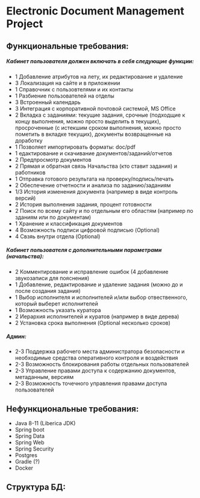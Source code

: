 # Electronic Document Management Project

## Функциональные требования:
##### Кабинет пользователя должен включать в себя следующие функции:
* 1 Добавление атрибутов на лету, их редактирование и удаление
* 3 Локализация на сайте и в приложении
* 1 Справочник с пользовтелями и их контакты
* 1 Разбиение пользователей на отделы
* 3 Встроенный календарь
* 3 Интеграция с корпоративной почтовой системой, MS Office
* 2 Вкладка с заданиями: текущие задания, срочные (подходщие к концу выполнения, можно просто выделить в текущих),
 просроченные (с истекшим сроком выполнения, можно просто пометить в вкладке текущих), документы возвращенные на доработку
* 1 Позволяет импортировать форматы: doc/pdf
* 1 едактирование и скачивание документов/заданий/отчетов
* 2 Предпросмотр документов
* 2 Прямая и обратная связь Начальства (кто ставит задания) и работников
* 1 Отправка готового результата на проверку/подпись/печать
* 2 Обеспечение отчетности и анализа по заданию/заданиям
* 1/3 История изменения документа (например в виде контроль версий)
* 2 История выполнения задания, процент готовности
* 2 Поиск по всему сайту и по отдельным его областям (например по зданиям или по документам)
* 1 Хранение и классификация документов
* 4 Возможность подписи цифровой подписью (Optional)
* 4 Свзяь внутри отдела (Optional)

##### Кабинет пользователя с дополнительными параметрами (начальства):
* 2 Комментирование и исправление ошибок (4 добавление звукозаписи для пояснения)
* 1 Добавление, редактирование и удаление задания (можно до и после создания задания)
* 1 Выбор исполнителя и исполнителей и/или выбор отвественного, который выберет исполнителей
* 1 Возможность указать куратора
* 2 Иерархия исполнителей и куратов (например в виде дерева)
* 2 Установка срока выполнения (Optional несколько сроков)

##### Админ:
* 2-3 Поддержка рабочего места администратора безопасности и необходимые средства оперативного контроля и воздействия
* 2-3 Возможность блокирования работы отдельных пользователей
* 2-3 Управление правами доступа к содержанию документов, метаданным, версиям
* 2-3 Возможность точечного управления правами доступа пользователей

## Нефункциональные требования:
* Java 8-11 (Liberica JDK)
* Spring boot
* Spring Data 
* Spring Web
* Spring Security
* Postgres
* Gradle (?)
* Docker

## Структура БД:
